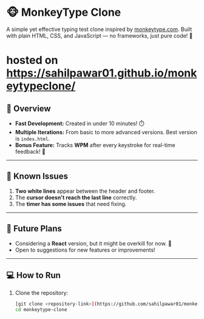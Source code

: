 # 🐵 MonkeyType Clone

A simple yet effective typing test clone inspired by [monkeytype.com](https://monkeytype.com). Built with plain HTML, CSS, and JavaScript — no frameworks, just pure code! 🚀
# hosted on https://sahilpawar01.github.io/monkeytypeclone/

## 📄 Overview
- **Fast Development:** Created in under 10 minutes! ⏱️
- **Multiple Iterations:** From basic to more advanced versions. Best version is `index.html`.
- **Bonus Feature:** Tracks **WPM** after every keystroke for real-time feedback! 🎯

---

## 🐛 Known Issues
1. **Two white lines** appear between the header and footer.
2. The **cursor doesn't reach the last line** correctly.
3. The **timer has some issues** that need fixing.

---

## 🧩 Future Plans
- Considering a **React** version, but it might be overkill for now. 🤔
- Open to suggestions for new features or improvements!

---

## 💻 How to Run
1. Clone the repository:
   ```bash
   [git clone <repository-link>](https://github.com/sahilpawar01/monkeytypeclone.git)
   cd monkeytype-clone
